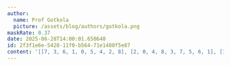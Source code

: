 ```yaml
---
author:
  name: Prof Gotkola
  picture: /assets/blog/authors/gotkola.png
maskRate: 0.37
date: 2025-06-28T14:00:01.650640
id: 2f3f1e6e-5428-11f0-b564-71e1480f5e87
content: '[[7, 3, 6, 1, 0, 5, 4, 2, 8], [2, 0, 4, 8, 3, 7, 5, 6, 1], [1, 8, 0, 6, 2, 0, 0, 0, 3], [0, 2, 8, 0, 0, 6, 0, 3, 0], [0, 0, 7, 0, 1, 9, 0, 8, 0], [5, 6, 1, 3, 7, 8, 0, 4, 9], [0, 7, 0, 0, 0, 0, 3, 5, 6], [6, 0, 9, 0, 0, 3, 8, 0, 0], [8, 1, 0, 0, 6, 2, 9, 7, 4]]'
---
```

